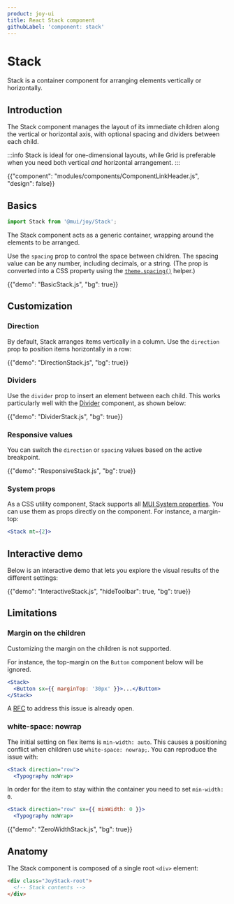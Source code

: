 ```yaml
---
product: joy-ui
title: React Stack component
githubLabel: 'component: stack'
---
```


# Stack

<p class="description">Stack is a container component for arranging elements vertically or horizontally.</p>

## Introduction

The Stack component manages the layout of its immediate children along the vertical or horizontal axis, with optional spacing and dividers between each child.

:::info
Stack is ideal for one-dimensional layouts, while Grid is preferable when you need both vertical _and_ horizontal arrangement.
:::

{{"component": "modules/components/ComponentLinkHeader.js", "design": false}}

## Basics

```jsx
import Stack from '@mui/joy/Stack';
```

The Stack component acts as a generic container, wrapping around the elements to be arranged.

Use the `spacing` prop to control the space between children.
The spacing value can be any number, including decimals, or a string.
(The prop is converted into a CSS property using the [`theme.spacing()`](/material-ui/customization/spacing/) helper.)

{{"demo": "BasicStack.js", "bg": true}}

## Customization

### Direction

By default, Stack arranges items vertically in a column.
Use the `direction` prop to position items horizontally in a row:

{{"demo": "DirectionStack.js", "bg": true}}

### Dividers

Use the `divider` prop to insert an element between each child.
This works particularly well with the [Divider](/joy-ui/react-divider/) component, as shown below:

{{"demo": "DividerStack.js", "bg": true}}

### Responsive values

You can switch the `direction` or `spacing` values based on the active breakpoint.

{{"demo": "ResponsiveStack.js", "bg": true}}

### System props

As a CSS utility component, Stack supports all [MUI System properties](/system/properties/).
You can use them as props directly on the component.
For instance, a margin-top:

```jsx
<Stack mt={2}>
```

## Interactive demo

Below is an interactive demo that lets you explore the visual results of the different settings:

{{"demo": "InteractiveStack.js", "hideToolbar": true, "bg": true}}

## Limitations

### Margin on the children

Customizing the margin on the children is not supported.

For instance, the top-margin on the `Button` component below will be ignored.

```jsx
<Stack>
  <Button sx={{ marginTop: '30px' }}>...</Button>
</Stack>
```

A [RFC](https://github.com/mui/material-ui/issues/33754) to address this issue is already open.

### white-space: nowrap

The initial setting on flex items is `min-width: auto`.
This causes a positioning conflict when children use `white-space: nowrap;`.
You can reproduce the issue with:

```jsx
<Stack direction="row">
  <Typography noWrap>
```

In order for the item to stay within the container you need to set `min-width: 0`.

```jsx
<Stack direction="row" sx={{ minWidth: 0 }}>
  <Typography noWrap>
```

{{"demo": "ZeroWidthStack.js", "bg": true}}

## Anatomy

The Stack component is composed of a single root `<div>` element:

```html
<div class="JoyStack-root">
  <!-- Stack contents -->
</div>
```
